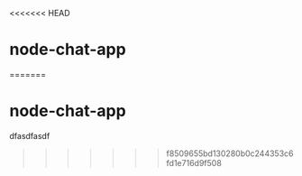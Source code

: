 <<<<<<< HEAD
# node-chat-app
=======
# node-chat-app
dfasdfasdf
>>>>>>> f8509655bd130280b0c244353c6fd1e716d9f508
